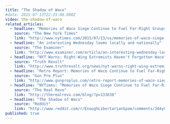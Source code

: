 ```yaml
---
title: "The Shadow of Waco"
#date: 2015-07-13T22:25:00.000Z
video: the-shadow-of-waco
related_articles:
  - headline: "Memories of Waco Siege Continue to Fuel Far-Right Groups"
    source: "The New York Times"
    link: "http://www.nytimes.com/2015/07/13/us/memories-of-waco-siege-continue-to-fuel-far-right-groups.html"
  - headline: "An interesting Wednesday looms locally and nationally"
    source: "The Examiner"
    link: "http://www.examiner.com/article/an-interesting-wednesday-looms-locally-and-nationally"
  - headline: "NYT Warns: Right-Wing Extremists Haven't Forgotten Waco"
    source: "Truth Revolt"
    link: "http://www.truthrevolt.org/news/nyt-warns-right-wing-extremists-havent-forgotten-waco"
  - headline: "Retro Report: Memories of Waco Continue to Fuel Far-Right Groups"
    source: "Gun Pro Plus"
    link: "http://www.gunproplus.com/retro-report-memories-of-waco-siege-continue-to-fuel-far-right-groups-video/"
  - headline: "NYTimes: “Memories of Waco Siege Continue to Fuel Far-Right Groups”"
    source: "The Real Revo"
    link: "http://therealrevo.com/blog/?p=133638"
  - headline: "The Shadow of Waco"
    source: "Reddit"
    link: "http://www.reddit.com/r/EnoughLibertarianSpam/comments/3d4y0y/the_shadow_of_waco/"
published: true
---
```



